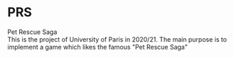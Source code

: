 # PRS
Pet Rescue Saga </br>
This is the project of University of Paris in 2020/21. The main purpose is to implement a game which likes the famous "Pet Rescue Saga"
